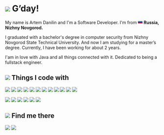# <img src="https://github.githubassets.com/images/icons/emoji/unicode/1f3a9.png" width="30px"> G’day!

My name is Artem Danilin and I'm a Software Developer. I'm from <img src="https://raw.githubusercontent.com/kuza2010/kuza2010/master/russia.png" width="15px"> **Russia, Nizhny Novgorod.**

I graduated with a bachelor's degree in computer security from Nizhny Novgorod State Technical University. And now I am studying for a master’s degree. Currently, I have been working for about 2 years. 

I'am in love with Java and all things connected with it. Dedicated to being a fullstack engineer.

## <img src="https://github.githubassets.com/images/icons/emoji/unicode/1f6e0.png" width="30px"> Things I code with
![](https://img.shields.io/badge/OS-Linux-informational?style=flat&logo=linux&logoColor=white&color=46a2f1)
![](https://img.shields.io/badge/OS-Windows-informational?style=flat&logo=windows&logoColor=white&color=46a2f1)
![](https://img.shields.io/badge/Editor-IntelliJ_IDEA-informational?style=flat&logo=intellij-idea&logoColor=white&color=9cf)
![](https://img.shields.io/badge/Editor-SublimeText-informational?style=flat&logo=sublime-text&logoColor=white&color=9cf)
![](https://img.shields.io/badge/Editor-VisualCode-informational?style=flat&logo=visual-studio-code&logoColor=white&color=9cf)
![](https://img.shields.io/badge/Code-Java-informational?style=flat&logo=java&logoColor=white&color=2088FF)
![](https://img.shields.io/badge/Spring-informational?style=flat&logo=spring&logoColor=white&color=2088FF)
![](https://img.shields.io/badge/Code-Android-informational?style=flat&logo=android&logoColor=white&color=2088FF)
![](https://img.shields.io/badge/Code-JavaScript-informational?style=flat&logo=javascript&logoColor=white&color=2088FF)
![](https://img.shields.io/badge/React-informational?style=flat&logo=react&logoColor=white&color=2088FF)
![](https://img.shields.io/badge/Redux-informational?style=flat&logo=redux&logoColor=white&color=2088FF)
![](https://img.shields.io/badge/Code-Python-informational?style=flat&logo=python&logoColor=white&color=2088FF)

![](https://img.shields.io/badge/Tools-Docker-informational?style=flat&logo=docker&logoColor=white&color=764ABC)
![](https://img.shields.io/badge/Tools-Git-informational?style=flat&logo=git&logoColor=white&color=764ABC)
![](https://img.shields.io/badge/Tools-Postman-informational?style=flat&logo=postman&logoColor=white&color=764ABC)
![](https://img.shields.io/badge/Database-MongoDB-informational?style=flat&logo=mongoDB&logoColor=white&color=311C87)
![](https://img.shields.io/badge/Database-MySQL-informational?style=flat&logo=mySQL&logoColor=white&color=311C87)
![](https://img.shields.io/badge/Shell-Bash-informational?style=flat&logo=gnu-bash&logoColor=white&color=F7B93E)

## <img src="https://github.githubassets.com/images/icons/emoji/unicode/1f50d.png" width="30px"> Find me there

[![](https://img.shields.io/badge/GitHub-%2312100E.svg?&style=for-the-badge&logo=Github&logoColor=white)](https://github.com/kuza2010)
[![](https://img.shields.io/badge/linkedin-%230077B5.svg?&style=for-the-badge&logo=linkedin&logoColor=white)](https://www.linkedin.com/in/artyom-danilin-a11026194/)
